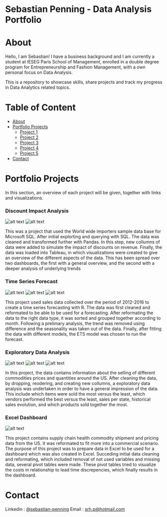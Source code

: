 # Sebastian Penning - Data Analysis Portfolio

# About

Hello, I am Sebastian! I have a business background and I am currently a student at IESEG Paris School of Management, enrolled in a double degree program for Entrepreneurship and Fashion Management, with a own personal focus on Data Analysis. 

This is a repository to showcase skills, share projects and track my progress in Data Analytics related topics.

# Table of Content
- [About](#about)
- [Portfolio Projects](#portfolio-projects)
  - [Project 1](#project-1)
  - [Project 2](#project-2)
  - [Project 3](#project-3)
  - [Project 4](#project-4)
  - [Project 5](#project-5)
- [Contact](#contact) 

# Portfolio Projects 

In this section, an overview of each project will be given, together with links and visualizations. 

### Discount Impact Analysis

![alt text](https://github.com/sebastianpenning/sebas_portfolio/blob/main/discount_impact_1.png?raw=true)
![alt text](https://github.com/sebastianpenning/sebas_portfolio/blob/main/discount_impact_2.png?raw=true)

This was a project that used the World wide importers sample data base for Microsoft SQL. After initial explorting and querying with SQL. The data was cleaned and transformed further with Pandas. In this step, new collumns of data were added to simulate the impact of discounts on revenue. Finally, the data was loaded into Tableau, in which visualizations were created to give an overview of the different aspects of the data. This has been spread over two dashboards, the first with a general overview, and the second with a deeper analysis of underlying trends 

### Time Series Forecast

![alt text](https://github.com/sebastianpenning/sebas_portfolio/blob/main/time_series_1.jpeg?raw=true)
![alt text](https://github.com/sebastianpenning/sebas_portfolio/blob/main/time_series_2.jpeg?raw=true)
![alt text](https://github.com/sebastianpenning/sebas_portfolio/blob/main/time_series_3.jpeg?raw=true)

This project used sales data collected over the period of 2012-2016 to create a time series forecasting with R. The data was first cleaned and reformated to be able to be used for a forecasting. After reformating the data to the right data type, it was sorted and grouped together according to month. Following a prelimary analysis, the trend was removed using difference and the seasonality was taken out of the data. Finally, after fitting the data with different models, the ETS model was chosen to run the forecast.  

### Exploratory Data Analysis

![alt text](https://github.com/sebastianpenning/sebas_portfolio/blob/main/exploratory_1.jpeg?raw=true)
![alt text](https://github.com/sebastianpenning/sebas_portfolio/blob/main/exploratory_2.jpeg?raw=true)
![alt text](https://github.com/sebastianpenning/sebas_portfolio/blob/main/exploratory_3.jpeg?raw=true)

In this project, the data contains information about the selling of different commodities prices and quantities around the US. After cleaning the data, by dropping, reodering, and creating new collumns, a exploratory data analysis was undertaken in order to have a general impression of the data. This include which items were sold the most versus the least, which vendors performed the best versus the least, sales per state, historical sales evolution, and which products sold together the most.   

### Excel Dashboard

![alt text](https://github.com/sebastianpenning/sebas_portfolio/blob/main/excel_dashboard.png?raw=true)

This project contains supply chain health commodity shipment and pricing data from the US. It was reformated to fit more into a commercial scenario. The purpose of this project was to prepare data in Excel to be used for a dashboard which was also created in Excel. Succeding initial data cleaning and reformating, which included removal of not used variables and missing data, several pivot tables were made. These pivot tables tried to visualize the costs in relationship to lead time discrepencies, which finally results in the dashboard. 

# Contact 

Linkedin : [@sebastian-penning](https://www.linkedin.com/in/sebastian-penning)
Email : srh.p@hotmail.com 
